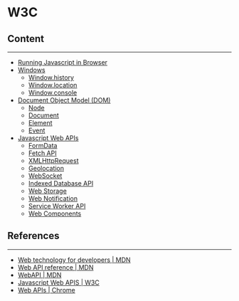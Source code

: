 # W3C

## Content
---

* [Running Javascript in Browser](running-javascript-browser/)
* [Windows](window/window.md)
  * [Window.history](window/history.md)
  * [Window.location](window/location.md)
  * [Window.console](window/console.md)
* [Document Object Model (DOM)](dom/)
  * [Node](dom/node.md)
  * [Document](dom/document)
  * [Element](dom/element.md)
  * [Event](dom-event/)
* [Javascript Web APIs]()
  * [FormData](form-data/)
  * [Fetch API]()
  * [XMLHttpRequest]()
  * [Geolocation]()
  * [WebSocket]()
  * [Indexed Database API]()
  * [Web Storage]()
  * [Web Notification]()
  * [Service Worker API]()
  * [Web Components]()

## References
---

* [Web technology for developers \| MDN](https://developer.mozilla.org/en-US/docs/Web)
* [Web API reference \| MDN](https://developer.mozilla.org/en-US/docs/Web/Reference/API)
* [WebAPI \| MDN](https://developer.mozilla.org/en-US/docs/WebAPI)
* [Javascript Web APIS \| W3C](https://www.w3.org/standards/webdesign/script)
* [Web APIs \| Chrome](https://developer.chrome.com/apps/api_other)